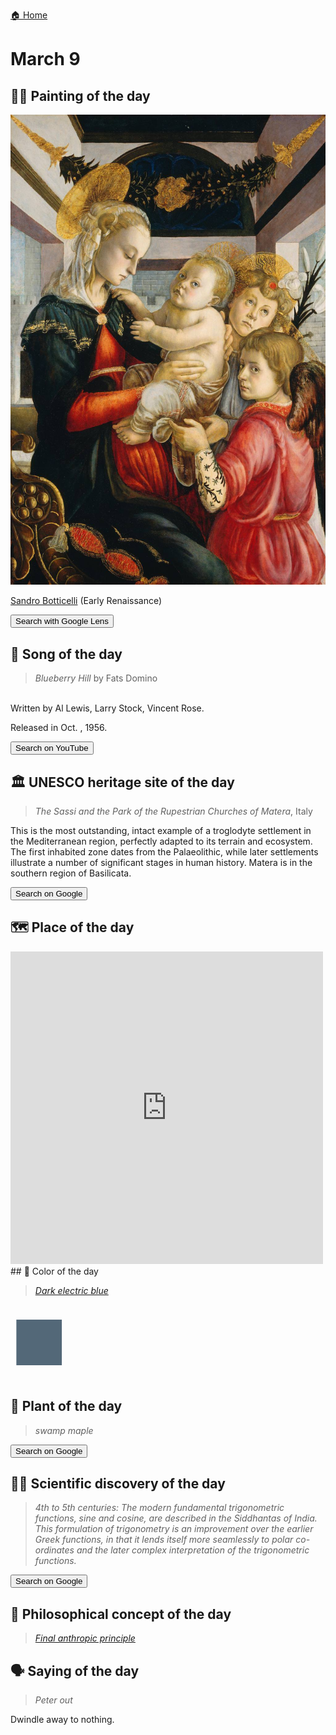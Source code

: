 
[🏠 Home](../../index.md)

# March 9

## 🧑‍🎨 Painting of the day

<img width="600" src="../img/Sandro_Botticelli_1.jpg">

[Sandro Botticelli](http://en.wikipedia.org/wiki/Sandro_Botticelli) (Early Renaissance)

<button class="btn btn-success"
onclick=" window.open('https://lens.google.com/uploadbyurl?url=https://iretes.github.io/one-a-day/data/img/Sandro_Botticelli_1.jpg','_blank')">
Search with Google Lens
</button>

## 🎼 Song of the day

> *Blueberry Hill*
by Fats Domino

<br />Written by Al Lewis, Larry Stock, Vincent Rose.

Released in Oct. , 1956.

<button class="btn btn-success"
onclick=" window.open('http://www.youtube.com/search?q=Blueberry Hill by Fats Domino','_blank')">
Search on YouTube
</button>

## 🏛️ UNESCO heritage site of the day

> *The Sassi and the Park of the Rupestrian Churches of Matera*, Italy

<p>This is the most outstanding, intact example of a troglodyte settlement in the Mediterranean region, perfectly adapted to its terrain and ecosystem. The first inhabited zone dates from the Palaeolithic, while later settlements illustrate a number of significant stages in human history. Matera is in the southern region of Basilicata.</p>

<button class="btn btn-success"
onclick=" window.open('http://www.google.com/search?q=The Sassi and the Park of the Rupestrian Churches of Matera','_blank')">
Search on Google
</button>

## 🗺️ Place of the day

<iframe
src="https://www.mapcrunch.com"
name="mapcrunch"
width="500"
height="500"
allowTransparency="true"
scrolling="no"
frameborder="0"
>
</iframe>
## 🎨 Color of the day

> *[Dark electric blue](https://en.wikipedia.org/wiki/Electric_blue_(color)#Dark_electric_blue)*

<div style="color:#536878; font-size: 100px;">&#9632;</div>

## 🌿 Plant of the day

> *swamp maple*

<button class="btn btn-success"
onclick=" window.open('http://www.google.com/search?q=swamp maple','_blank')">
Search on Google
</button>

## 🧑‍🔬 Scientific discovery of the day

> *4th to 5th centuries: The modern fundamental trigonometric functions, sine and cosine, are described in the Siddhantas of India. This formulation of trigonometry is an improvement over the earlier Greek functions, in that it lends itself more seamlessly to polar co-ordinates and the later complex interpretation of the trigonometric functions.*

<button class="btn btn-success"
onclick=" window.open('http://www.google.com/search?q=4th to 5th centuries: The modern fundamental trigonometric functions, sine and cosine, are described in the Siddhantas of India. This formulation of trigonometry is an improvement over the earlier Greek functions, in that it lends itself more seamlessly to polar co-ordinates and the later complex interpretation of the trigonometric functions.','_blank')"> 
Search on Google
</button>

## 💭 Philosophical concept of the day

> *[Final anthropic principle](https://en.wikipedia.org/wiki/Final_anthropic_principle)*

## 🗣️ Saying of the day

> *Peter out*

Dwindle away to nothing.
